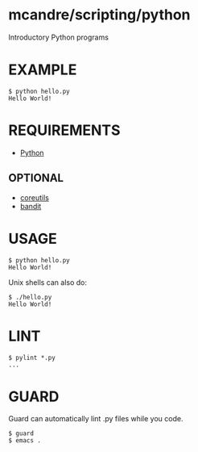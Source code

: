 # mcandre/scripting/python

Introductory Python programs

# EXAMPLE

```
$ python hello.py
Hello World!
```

# REQUIREMENTS

* [Python](http://python.org/)

## OPTIONAL

* [coreutils](https://www.gnu.org/software/coreutils/coreutils.html)
* [bandit](https://wiki.openstack.org/wiki/Security/Projects/Bandit)

# USAGE

```
$ python hello.py
Hello World!
```

Unix shells can also do:

```
$ ./hello.py
Hello World!
```

# LINT

```
$ pylint *.py
...
```

# GUARD

Guard can automatically lint .py files while you code.

```
$ guard
$ emacs .
```

